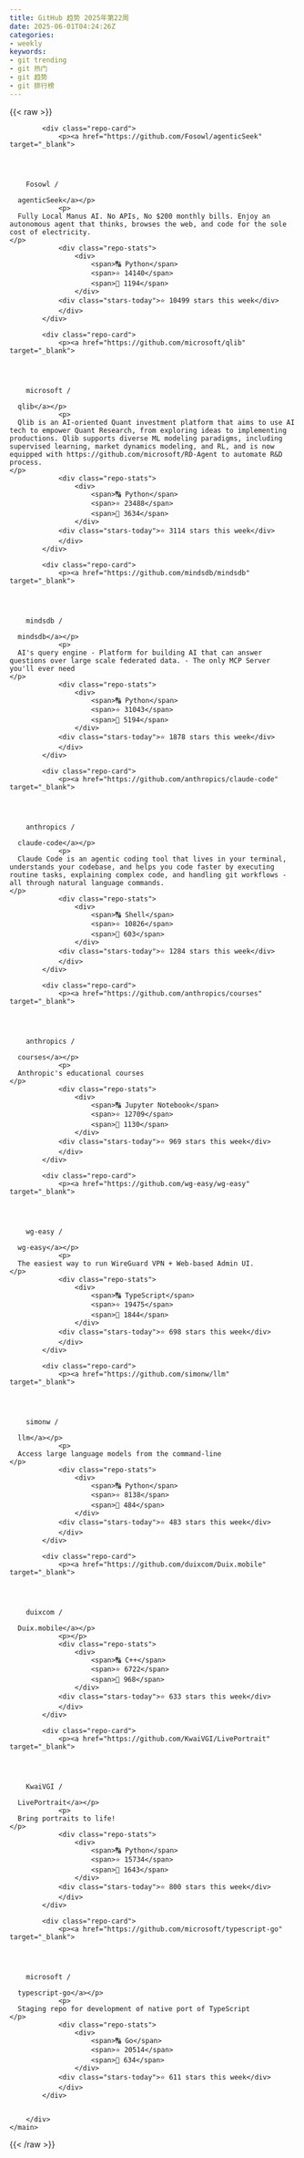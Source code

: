 ```yaml
---
title: GitHub 趋势 2025年第22周
date: 2025-06-01T04:24:26Z
categories:
- weekly
keywords:
- git trending
- git 热门
- git 趋势
- git 排行榜
---
```

<link rel="stylesheet" href="/public/css/trending.css">
{{< raw >}}
	<main class="container">
        <div class="repo-list" id="repoList">

	
			<div class="repo-card">
				<p><a href="https://github.com/Fosowl/agenticSeek" target="_blank">
    


      
        Fosowl /

      agenticSeek</a></p>
				<p>
      Fully Local Manus AI. No APIs, No $200 monthly bills. Enjoy an autonomous agent that thinks, browses the web, and code for the sole cost of electricity.
    </p>
				<div class="repo-stats">
					<div>
						<span>🔠 Python</span>
						<span>⭐ 14140</span>
						<span>🔱 1194</span>
					</div>
				<div class="stars-today">⭐ 10499 stars this week</div>
				</div>
			</div>
	
			<div class="repo-card">
				<p><a href="https://github.com/microsoft/qlib" target="_blank">
    


      
        microsoft /

      qlib</a></p>
				<p>
      Qlib is an AI-oriented Quant investment platform that aims to use AI tech to empower Quant Research, from exploring ideas to implementing productions. Qlib supports diverse ML modeling paradigms, including supervised learning, market dynamics modeling, and RL, and is now equipped with https://github.com/microsoft/RD-Agent to automate R&D process.
    </p>
				<div class="repo-stats">
					<div>
						<span>🔠 Python</span>
						<span>⭐ 23488</span>
						<span>🔱 3634</span>
					</div>
				<div class="stars-today">⭐ 3114 stars this week</div>
				</div>
			</div>
	
			<div class="repo-card">
				<p><a href="https://github.com/mindsdb/mindsdb" target="_blank">
    


      
        mindsdb /

      mindsdb</a></p>
				<p>
      AI's query engine - Platform for building AI that can answer questions over large scale federated data. - The only MCP Server you'll ever need
    </p>
				<div class="repo-stats">
					<div>
						<span>🔠 Python</span>
						<span>⭐ 31043</span>
						<span>🔱 5194</span>
					</div>
				<div class="stars-today">⭐ 1878 stars this week</div>
				</div>
			</div>
	
			<div class="repo-card">
				<p><a href="https://github.com/anthropics/claude-code" target="_blank">
    


      
        anthropics /

      claude-code</a></p>
				<p>
      Claude Code is an agentic coding tool that lives in your terminal, understands your codebase, and helps you code faster by executing routine tasks, explaining complex code, and handling git workflows - all through natural language commands.
    </p>
				<div class="repo-stats">
					<div>
						<span>🔠 Shell</span>
						<span>⭐ 10826</span>
						<span>🔱 603</span>
					</div>
				<div class="stars-today">⭐ 1284 stars this week</div>
				</div>
			</div>
	
			<div class="repo-card">
				<p><a href="https://github.com/anthropics/courses" target="_blank">
    


      
        anthropics /

      courses</a></p>
				<p>
      Anthropic's educational courses
    </p>
				<div class="repo-stats">
					<div>
						<span>🔠 Jupyter Notebook</span>
						<span>⭐ 12709</span>
						<span>🔱 1130</span>
					</div>
				<div class="stars-today">⭐ 969 stars this week</div>
				</div>
			</div>
	
			<div class="repo-card">
				<p><a href="https://github.com/wg-easy/wg-easy" target="_blank">
    


      
        wg-easy /

      wg-easy</a></p>
				<p>
      The easiest way to run WireGuard VPN + Web-based Admin UI.
    </p>
				<div class="repo-stats">
					<div>
						<span>🔠 TypeScript</span>
						<span>⭐ 19475</span>
						<span>🔱 1844</span>
					</div>
				<div class="stars-today">⭐ 698 stars this week</div>
				</div>
			</div>
	
			<div class="repo-card">
				<p><a href="https://github.com/simonw/llm" target="_blank">
    


      
        simonw /

      llm</a></p>
				<p>
      Access large language models from the command-line
    </p>
				<div class="repo-stats">
					<div>
						<span>🔠 Python</span>
						<span>⭐ 8138</span>
						<span>🔱 484</span>
					</div>
				<div class="stars-today">⭐ 483 stars this week</div>
				</div>
			</div>
	
			<div class="repo-card">
				<p><a href="https://github.com/duixcom/Duix.mobile" target="_blank">
    


      
        duixcom /

      Duix.mobile</a></p>
				<p></p>
				<div class="repo-stats">
					<div>
						<span>🔠 C++</span>
						<span>⭐ 6722</span>
						<span>🔱 968</span>
					</div>
				<div class="stars-today">⭐ 633 stars this week</div>
				</div>
			</div>
	
			<div class="repo-card">
				<p><a href="https://github.com/KwaiVGI/LivePortrait" target="_blank">
    


      
        KwaiVGI /

      LivePortrait</a></p>
				<p>
      Bring portraits to life!
    </p>
				<div class="repo-stats">
					<div>
						<span>🔠 Python</span>
						<span>⭐ 15734</span>
						<span>🔱 1643</span>
					</div>
				<div class="stars-today">⭐ 800 stars this week</div>
				</div>
			</div>
	
			<div class="repo-card">
				<p><a href="https://github.com/microsoft/typescript-go" target="_blank">
    


      
        microsoft /

      typescript-go</a></p>
				<p>
      Staging repo for development of native port of TypeScript
    </p>
				<div class="repo-stats">
					<div>
						<span>🔠 Go</span>
						<span>⭐ 20514</span>
						<span>🔱 634</span>
					</div>
				<div class="stars-today">⭐ 611 stars this week</div>
				</div>
			</div>
	

		</div>
    </main>
{{< /raw >}}
